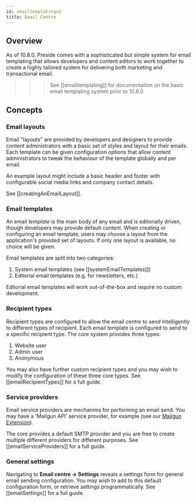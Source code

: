 ```yaml
---
id: emailtemplatingv2
title: Email Centre
---
```


## Overview

As of 10.8.0, Preside comes with a sophisticated but simple system for email templating that allows developers and content editors to work together to create a highly tailored system for delivering both marketing and transactional email.

>>> See [[emailtemplating]] for documentation on the basic email templating system prior to 10.8.0

## Concepts

### Email layouts

Email "layouts" are provided by developers and designers to provide content administrators with a basic set of styles and layout for their emails. Each template can be given configuration options that allow content administrators to tweak the behaviour of the template globally and per email.

An example layout might include a basic header and footer with configurable social media links and company contact details.

See [[creatingAnEmailLayout]].

### Email templates

An email _template_ is the main body of any email and is editorially driven, though developers may provide default content. When creating or configuring an email template, users may choose a layout from the application's provided set of layouts. If only one layout is available, no choice will be given.

Email templates are split into two categories:

1. System email templates (see [[systemEmailTemplates]])
2. Editorial email templates (e.g. for newsletters, etc.)

Editorial email templates will work out-of-the-box and require no custom development.

### Recipient types

Recipient types are configured to allow the email centre to send intelligently to different types of recipient. Each email template is configured to send to a specific recipient type. The core system provides three types:

1. Website user
2. Admin user
3. Anonymous

You may also have further custom recipient types and you may wish to modify the configuration of these three core types. See [[emailRecipientTypes]] for a full guide.

### Service providers

Email service providers are mechanims for performing an email send. You may have a 'Mailgun API' service provider, for example (see our [Mailgun Extension](https://github.com/pixl8/preside-ext-mailgun)). 

The core provides a default SMTP provider and you are free to create multiple different providers for different purposes. See [[emailServiceProviders]] for a full guide.

### General settings

Navigating to **Email centre -> Settings** reveals a settings form for general email sending configuration. You may wish to add to this default configuration form, or retrieve settings programmatically. See [[emailSettings]] for a full guide.